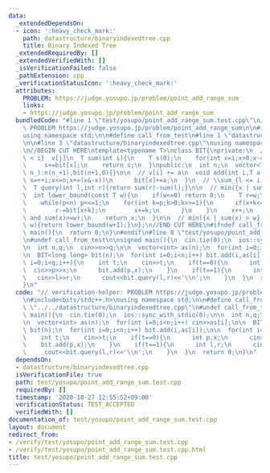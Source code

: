 ```yaml
---
data:
  _extendedDependsOn:
  - icon: ':heavy_check_mark:'
    path: datastructure/binaryindexedtree.cpp
    title: Binary Indexed Tree
  _extendedRequiredBy: []
  _extendedVerifiedWith: []
  _isVerificationFailed: false
  _pathExtension: cpp
  _verificationStatusIcon: ':heavy_check_mark:'
  attributes:
    PROBLEM: https://judge.yosupo.jp/problem/point_add_range_sum
    links:
    - https://judge.yosupo.jp/problem/point_add_range_sum
  bundledCode: "#line 1 \"test/yosupo/point_add_range_sum.test.cpp\"\n// verification-helper:\
    \ PROBLEM https://judge.yosupo.jp/problem/point_add_range_sum\n\n#include<bits/stdc++.h>\n\
    using namespace std;\n\n#define call_from_test\n#line 1 \"datastructure/binaryindexedtree.cpp\"\
    \n\n#line 3 \"datastructure/binaryindexedtree.cpp\"\nusing namespace std;\n#endif\n\
    \n//BEGIN CUT HERE\ntemplate<typename T>\nclass BIT{\nprivate:\n  // \\sum_{j\
    \ < i}  v[j]\n  T sum(int i){\n    T s(0);\n    for(int x=i;x>0;x-=(x&-x))\n \
    \     s+=bit[x];\n    return s;\n  }\npublic:\n  int n;\n  vector<T> bit;\n  BIT(int\
    \ n_):n(n_+1),bit(n+1,0){}\n\n  // v[i] += a\n  void add(int i,T a){\n    for(int\
    \ x=++i;x<=n;x+=(x&-x))\n      bit[x]+=a;\n  }\n  // \\sum_{l <= i < r} v[i]\n\
    \  T query(int l,int r){return sum(r)-sum(l);}\n\n  // min({x | sum(x) >= w})\n\
    \  int lower_bound(const T w){\n    if(w<=0) return 0;\n    T r=w;\n    int x=0,p=1;\n\
    \    while(p<n) p<<=1;\n    for(int k=p;k>0;k>>=1){\n      if(x+k<=n and bit[x+k]<r){\n\
    \        r-=bit[x+k];\n        x+=k;\n      }\n    }\n    x++;\n    assert(sum(x-1)<w\
    \ and sum(x)>=w);\n    return x;\n  }\n\n  // min({x | sum(x) > w})\n  int upper_bound(T\
    \ w){return lower_bound(w+1);}\n};\n//END CUT HERE\n#ifndef call_from_test\nsigned\
    \ main(){\n  return 0;\n}\n#endif\n#line 8 \"test/yosupo/point_add_range_sum.test.cpp\"\
    \n#undef call_from_test\n\nsigned main(){\n  cin.tie(0);\n  ios::sync_with_stdio(0);\n\
    \n  int n,q;\n  cin>>n>>q;\n\n  vector<int> as(n);\n  for(int i=0;i<n;i++) cin>>as[i];\n\
    \n  BIT<long long> bit(n);\n  for(int i=0;i<n;i++) bit.add(i,as[i]);\n\n  for(int\
    \ i=0;i<q;i++){\n    int t;\n    cin>>t;\n    if(t==0){\n      int p,x;\n    \
    \  cin>>p>>x;\n      bit.add(p,x);\n    }\n    if(t==1){\n      int l,r;\n   \
    \   cin>>l>>r;\n      cout<<bit.query(l,r)<<'\\n';\n    }\n  }\n  return 0;\n\
    }\n"
  code: "// verification-helper: PROBLEM https://judge.yosupo.jp/problem/point_add_range_sum\n\
    \n#include<bits/stdc++.h>\nusing namespace std;\n\n#define call_from_test\n#include\
    \ \"../../datastructure/binaryindexedtree.cpp\"\n#undef call_from_test\n\nsigned\
    \ main(){\n  cin.tie(0);\n  ios::sync_with_stdio(0);\n\n  int n,q;\n  cin>>n>>q;\n\
    \n  vector<int> as(n);\n  for(int i=0;i<n;i++) cin>>as[i];\n\n  BIT<long long>\
    \ bit(n);\n  for(int i=0;i<n;i++) bit.add(i,as[i]);\n\n  for(int i=0;i<q;i++){\n\
    \    int t;\n    cin>>t;\n    if(t==0){\n      int p,x;\n      cin>>p>>x;\n  \
    \    bit.add(p,x);\n    }\n    if(t==1){\n      int l,r;\n      cin>>l>>r;\n \
    \     cout<<bit.query(l,r)<<'\\n';\n    }\n  }\n  return 0;\n}\n"
  dependsOn:
  - datastructure/binaryindexedtree.cpp
  isVerificationFile: true
  path: test/yosupo/point_add_range_sum.test.cpp
  requiredBy: []
  timestamp: '2020-10-27 12:55:52+09:00'
  verificationStatus: TEST_ACCEPTED
  verifiedWith: []
documentation_of: test/yosupo/point_add_range_sum.test.cpp
layout: document
redirect_from:
- /verify/test/yosupo/point_add_range_sum.test.cpp
- /verify/test/yosupo/point_add_range_sum.test.cpp.html
title: test/yosupo/point_add_range_sum.test.cpp
---
```

